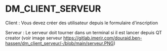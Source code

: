 # DM_CLIENT_SERVEUR
Client :
Vous devez créer des utilisateur depuis le formulaire d'inscription

Serveur :
Le serveur doit tourner dans un terminal si il est lancer depuis QT creator
(voir image serveur https://gitlab.imerir.com/douraid.ben-hassen/dm_client_serveur/-/blob/main/serveur.PNG)
